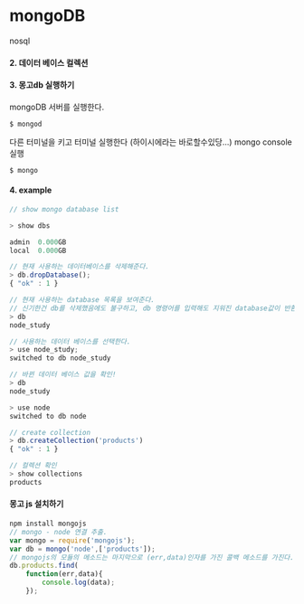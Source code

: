 # mongoDB
nosql
#### 2. 데이터 베이스 컬렉션

#### 3. 몽고db 실행하기
mongoDB 서버를 실행한다.
```
$ mongod
```
다른 터미널을 키고 터미널 실행한다 (하이시에라는 바로할수있당...)
mongo console 실행
```
$ mongo
```
#### 4. example

```javascript
// show mongo database list

> show dbs

admin  0.000GB
local  0.000GB

// 현재 사용하는 데이터베이스를 삭제해준다. 
> db.dropDatabase();
{ "ok" : 1 }

// 현재 사용하는 database 목록을 보여준다.
// 신기한건 db를 삭제했음에도 불구하고, db 명령어를 입력해도 지워진 database값이 반환된다. 
> db
node_study

// 사용하는 데이터 베이스를 선택한다.
> use node_study;
switched to db node_study

// 바뀐 데이터 베이스 값을 확인!
> db
node_study

> use node
switched to db node

// create collection
> db.createCollection('products')
{ "ok" : 1 }

// 컬렉션 확인
> show collections
products
```

#### 몽고 js 설치하기

``` javascript
npm install mongojs 
// mongo - node 연결 추출. 
var mongo = require('mongojs');
var db = mongo('node',['products']);
// mongojs의 모듈의 메소드는 마지막으로 (err,data)인자를 가진 콜백 메소드를 가진다.
db.products.find(
    function(err,data){
        console.log(data);
    });
```